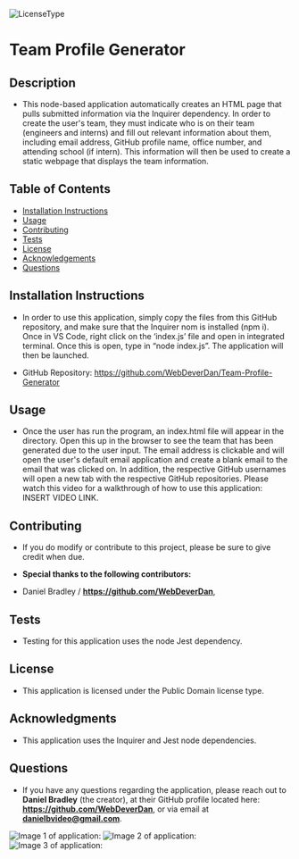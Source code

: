 

  ![LicenseType](https://img.shields.io/badge/License%3A%20-Public%20Domain-green)
  # Team Profile Generator
  
  ## Description
  
  * This node-based application automatically creates an HTML page that pulls submitted information via the Inquirer dependency. In order to create the user's team, they must indicate who is on their team (engineers and interns) and fill out relevant information about them, including email address, GitHub profile name, office number, and attending school (if intern). This information will then be used to create a static webpage that displays the team information. 
  
  ## Table of Contents
  
  * [Installation Instructions](#Installation-Instructions)
  * [Usage](#Usage)
  * [Contributing](#Contributing)
  * [Tests](#Tests)
  * [License](#License)
  * [Acknowledgements](#Acknowledgements)
  * [Questions](#Questions)
  
  ## Installation Instructions
  
  * In order to use this application, simply copy the files from this GitHub repository, and make sure that the Inquirer nom is installed (npm i). Once in VS Code, right click on the ‘index.js’ file and open in integrated terminal. Once this is open, type in “node index.js”. The application will then be launched. 

  * GitHub Repository: https://github.com/WebDeverDan/Team-Profile-Generator

  
  ## Usage
  
  * Once the user has run the program, an index.html file will appear in the directory. Open this up in the browser to see the team that has been generated due to the user input. The email address is clickable and will open the user's default email application and create a blank email to the email that was clicked on. In addition, the respective GitHub usernames will open a new tab with the respective GitHub repositories. Please watch this video for a walkthrough of how to use this application: INSERT VIDEO LINK. 
  
  ## Contributing
  
  * If you do modify or contribute to this project, please be sure to give credit when due. 
  
  * **Special thanks to the following contributors:** 
  * Daniel Bradley / **https://github.com/WebDeverDan**,
  
  ## Tests
  
  * Testing for this application uses the node Jest dependency.
  
  ## License
  
  * This application is licensed under the Public Domain license type.
  
  ## Acknowledgments
  
  * This application uses the Inquirer and Jest node dependencies.
  
  ## Questions
  * If you have any questions regarding the application, please reach out to **Daniel Bradley** (the creator), at their GitHub profile located here: **https://github.com/WebDeverDan**, or via email at **danielbvideo@gmail.com**.

  ![Image 1 of application:]()
  ![Image 2 of application:]()
  ![Image 3 of application:]() 


  